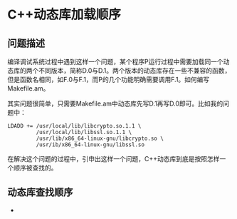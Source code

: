 # C++动态库加载顺序

## 问题描述
编译调试系统过程中遇到这样一个问题，某个程序P运行过程中需要加载同一个动态库的两个不同版本，简称D.0与D.1。两个版本的动态库存在一些不兼容的函数，但是函数名相同，如F.0与F.1，而P的几个功能明确需要调用F.1。如何编写Makefile.am。

其实问题很简单，只需要Makefile.am中动态库先写D.1再写D.0即可。比如我的问题中：


```
LDADD += /usr/local/lib/libcrypto.so.1.1 \
         /usr/local/lib/libssl.so.1.1 \
         /usr/lib/x86_64-linux-gnu/libcrypto.so \
         /usr/ib/x86_64-linux-gnu/libssl.so
```



在解决这个问题的过程中，引申出这样一个问题，C++动态库到底是按照怎样一个顺序被查找的。

## 动态库查找顺序
- 

